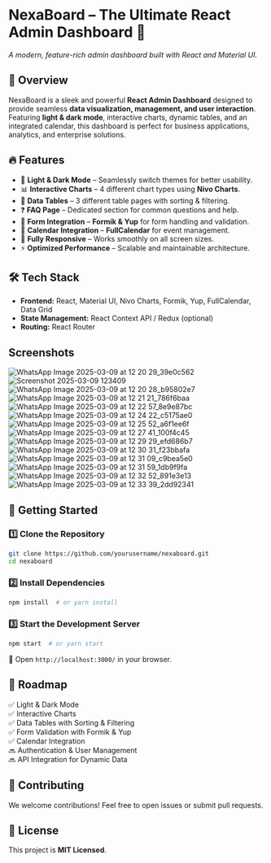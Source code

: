 # NexaBoard – The Ultimate React Admin Dashboard 🚀

_A modern, feature-rich admin dashboard built with React and Material UI._

## 🌟 Overview
NexaBoard is a sleek and powerful **React Admin Dashboard** designed to provide seamless **data visualization, management, and user interaction**. Featuring **light & dark mode**, interactive charts, dynamic tables, and an integrated calendar, this dashboard is perfect for business applications, analytics, and enterprise solutions.

## 🔥 Features
- 🎨 **Light & Dark Mode** – Seamlessly switch themes for better usability.
- 📊 **Interactive Charts** – 4 different chart types using **Nivo Charts**.
- 📑 **Data Tables** – 3 different table pages with sorting & filtering.
- ❓ **FAQ Page** – Dedicated section for common questions and help.
- 📝 **Form Integration** – **Formik & Yup** for form handling and validation.
- 📆 **Calendar Integration** – **FullCalendar** for event management.
- 📱 **Fully Responsive** – Works smoothly on all screen sizes.
- ⚡ **Optimized Performance** – Scalable and maintainable architecture.

## 🛠️ Tech Stack
- **Frontend:** React, Material UI, Nivo Charts, Formik, Yup, FullCalendar, Data Grid
- **State Management:** React Context API / Redux (optional)
- **Routing:** React Router

## Screenshots
![WhatsApp Image 2025-03-09 at 12 20 29_39e0c562](https://github.com/user-attachments/assets/d2226068-7c5d-40fb-ae05-764113021960)
![Screenshot 2025-03-09 123409](https://github.com/user-attachments/assets/ff6df4ed-e5c4-45e1-8d44-a9f134dceea4)
![WhatsApp Image 2025-03-09 at 12 20 28_b95802e7](https://github.com/user-attachments/assets/fc47f42e-ad3c-409c-852f-9dca7dc3caeb)
![WhatsApp Image 2025-03-09 at 12 21 21_786f6baa](https://github.com/user-attachments/assets/a738e4a4-c767-4576-8e40-89db24d45133)
![WhatsApp Image 2025-03-09 at 12 22 57_8e9e87bc](https://github.com/user-attachments/assets/e21c0c0a-c543-4441-8a7f-6c54181c8db7)
![WhatsApp Image 2025-03-09 at 12 24 22_c5175ae0](https://github.com/user-attachments/assets/fc9f95a7-2b93-4767-8561-56b99bf4d95f)
![WhatsApp Image 2025-03-09 at 12 25 52_a6f1ee6f](https://github.com/user-attachments/assets/bc1c897a-b923-48e5-820d-4e28e745c282)
![WhatsApp Image 2025-03-09 at 12 27 41_100f4c45](https://github.com/user-attachments/assets/6300ab56-4b46-4949-b00f-589fd4f6da06)
![WhatsApp Image 2025-03-09 at 12 29 29_efd686b7](https://github.com/user-attachments/assets/3e1d0721-23e9-43f0-bab8-224e1c6f90e5)
![WhatsApp Image 2025-03-09 at 12 30 31_f23bbafa](https://github.com/user-attachments/assets/ddd23871-c06e-4222-a7a0-8c40ffa53bad)
![WhatsApp Image 2025-03-09 at 12 31 09_c9bea5e0](https://github.com/user-attachments/assets/e897e728-b775-422d-887e-7ee24736bf33)
![WhatsApp Image 2025-03-09 at 12 31 59_1db9f9fa](https://github.com/user-attachments/assets/86d07863-64fe-4da8-b9ce-4659c3d071c1)
![WhatsApp Image 2025-03-09 at 12 32 52_891e3e13](https://github.com/user-attachments/assets/28d25495-8c02-411f-b120-40312fbb98c3)
![WhatsApp Image 2025-03-09 at 12 33 39_2dd92341](https://github.com/user-attachments/assets/99ce1ac7-4184-47e6-a170-86db6e523bcb)


## 🚀 Getting Started
### 1️⃣ Clone the Repository
```bash
git clone https://github.com/yourusername/nexaboard.git
cd nexaboard
```
### 2️⃣ Install Dependencies
```bash
npm install  # or yarn install
```
### 3️⃣ Start the Development Server
```bash
npm start  # or yarn start
```
🔹 Open `http://localhost:3000/` in your browser.


## 📌 Roadmap
✅ Light & Dark Mode  
✅ Interactive Charts  
✅ Data Tables with Sorting & Filtering  
✅ Form Validation with Formik & Yup  
✅ Calendar Integration  
🔜 Authentication & User Management  
🔜 API Integration for Dynamic Data  

## 🙌 Contributing
We welcome contributions! Feel free to open issues or submit pull requests.

## 📜 License
This project is **MIT Licensed**.

